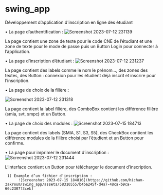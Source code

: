 # swing_app
Développement d’application d'inscription en ligne des étudiant


• La page d’authentification :
![Screenshot 2023-07-12 231139](https://github.com/hicham-zakroum/swing_app/assets/58310555/6655bb70-40c9-4aa7-b44a-54685913897d)

La page contient une zone de texte pour le code CNE de l’étudiant et une zone de texte pour le mode de passe puis un Button Login pour connecter à l’application.

• La page d’inscription d’étudiant :
![Screenshot 2023-07-12 231237](https://github.com/hicham-zakroum/swing_app/assets/58310555/872c13c3-daeb-4732-ae37-4f64c1990587)


La page contient des labels comme le nom le prénom…, des zones des textes, des Button : connexion pour les étudient déjà inscrit et inscrire pour l’inscription.

• La page de choix de la filière :

![Screenshot 2023-07-12 231318](https://github.com/hicham-zakroum/swing_app/assets/58310555/d750e4ba-2bc8-4e1f-bf10-ef49d6b77243)

La page contient la label filière, des ComboBox contient les différence filière (smia, svt, smpc) et un Button.

• La page de choix des modules :
![Screenshot 2023-07-15 184713](https://github.com/hicham-zakroum/swing_app/assets/58310555/9f793e21-53f7-4153-9e83-3d7f25a46a81)

 La page contient des labels (SMIA, S1, S3, S5), des CheckBox contient les différence modules de la filière choisi par l’étudient et un Button pour confirme.

 • La page pour imprimer le document d’inscription :![Screenshot 2023-07-12 231444](https://github.com/hicham-zakroum/swing_app/assets/58310555/ec0e57c8-900d-4ef3-8eb9-2d9cd3eef5b0)

 L’interface contient un Button pour télécharger le document d’inscription.

     1) Example d’un fichier d’inscription :
          ![Screenshot 2023-07-15 184816](https://github.com/hicham-zakroum/swing_app/assets/58310555/b4ba245f-d4a7-48ca-b9ca-66c2307f3ceb)

     

